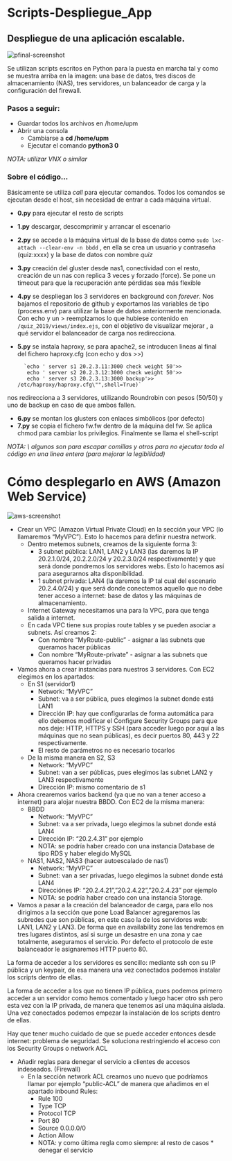# Scripts-Despliegue_App

## Despliegue de una aplicación escalable.

![pfinal-screenshot](https://user-images.githubusercontent.com/36509669/51669685-44838880-1fc5-11e9-9f1f-91dc1a646921.JPG)

Se utilizan scripts escritos en Python para la puesta en marcha tal y como se muestra arriba en la imagen: una base de datos, tres discos de almacenamiento (NAS), tres servidores, un balanceador de carga y la configuración del firewall.

### Pasos a seguir:
- Guardar todos los archivos en /home/upm
- Abrir una consola
    - Cambiarse a **cd /home/upm**
    - Ejecutar el comando **python3 0** 

*NOTA: utilizar VNX o similar*

### Sobre el código...
Básicamente se utiliza *call* para ejecutar comandos. Todos los comandos se ejecutan desde el host, sin necesidad de entrar a cada máquina virtual.

- **0.py** para ejecutar el resto de scripts
- **1.py** descargar, descomprimir y arrancar el escenario
- **2.py** se accede a la máquina virtual de la base de datos como `sudo lxc-attach --clear-env -n bbdd` , en ella se crea un usuario y contraseña (quiz:xxxx) y la base de datos con nombre *quiz*
- **3.py** creación del gluster desde nas1, conectividad con el resto, creación de un nas con replica 3 veces y forzado (force). Se pone un timeout para que la recuperación ante pérdidas sea más flexible
- **4.py** se despliegan los 3 servidores en background con *forever*. Nos bajamos el repositorio de github y exportamos las variables de tipo (process.env) para utilizar la base de datos anteriormente mencionada. Con echo y un > reemplzamos lo que hubiese contenido en `/quiz_2019/views/index.ejs`, con el objetivo de visualizar mejorar , a qué servidor el balanceador de carga nos redirecciona.
- **5.py** se instala haproxy, se para apache2, se introducen lineas al final del fichero haproxy.cfg (con echo y dos >>)

        `echo ' server s1 20.2.3.11:3000 check weight 50'>> 
         echo ' server s2 20.2.3.12:3000 check weight 50'>> 
         echo ' server s3 20.2.3.13:3000 backup'>> /etc/haproxy/haproxy.cfg\"",shell=True)`
 
 nos redirecciona a 3 servidores, utilizando Roundrobin con pesos (50/50) y uno de backup en caso de que ambos fallen.
 
 - **6.py** se montan los glusters con enlaces simbólicos (por defecto)
 - **7.py** se copia el fichero fw.fw dentro de la máquina del fw. Se aplica chmod para cambiar los privilegios. Finalmente se llama el shell-script

*NOTA: \ algunos son para escapar comillas y otros para no ejecutar todo el código en una linea entera (para mejorar la legibilidad)*

# Cómo desplegarlo en AWS (Amazon Web Service)

![aws-screenshot](https://user-images.githubusercontent.com/36509669/51670770-a2b16b00-1fc7-11e9-92bd-edb7b5ca5288.JPG)

-	Crear un VPC (Amazon Virtual Private Cloud) en la sección your VPC (lo llamaremos “MyVPC”). Esto lo hacemos para definir nuestra network.
    -	Dentro metemos subnets, creamos de la siguiente forma 3: 
        -	3 subnet pública: LAN1, LAN2 y LAN3 (las daremos la IP 20.2.1.0/24, 20.2.2.0/24 y 20.2.3.0/24 respectivamente) y que será donde pondremos los servidores webs. Esto lo hacemos así para asegurarnos alta disponibilidad.
        -	1 subnet privada: LAN4 (la daremos la IP tal cual del escenario 20.2.4.0/24) y que será donde conectemos aquello que no debe tener acceso a internet: base de datos y las máquinas de almacenamiento.
    -	Internet Gateway necesitamos una para la VPC, para que tenga salida a internet.
    -	En cada VPC tiene sus propias route tables y se pueden asociar a subnets. Así creamos 2:
        -	Con nombre “MyRoute-public” - asignar a las subnets que queramos hacer públicas
        -	Con nombre “MyRoute-private” - asignar a las subnets que queramos hacer privadas
-	Vamos ahora a crear instancias para nuestros 3 servidores. Con EC2 elegimos en los apartados:
    -	En S1 (servidor1)
        -	Network: “MyVPC”
        -	Subnet: va a ser pública, pues elegimos la subnet donde está LAN1
        -	Dirección IP: hay que configurarlas de forma automática para ello debemos modificar el Configure Security Groups para que nos deje: HTTP, HTTPS y SSH (para acceder luego por aquí a las máquinas que no sean públicas), es decir puertos 80, 443 y 22 respectivamente.
        -	El resto de parámetros no es necesario tocarlos
    -	De la misma manera en S2, S3
        -	Network: “MyVPC”
        -	Subnet: van a ser públicas, pues elegimos las subnet LAN2 y LAN3 respectivamente
        -	Dirección IP: mismo comentario de s1
-	Ahora crearemos varios backend (ya que no van a tener acceso a internet) para alojar nuestra BBDD. Con EC2 de la misma manera:
    -	BBDD 
        -	Network: “MyVPC”
        -	Subnet: va a ser privada, luego elegimos la subnet donde está LAN4
        -	Dirección IP: “20.2.4.31” por ejemplo
        -   NOTA: se podría haber creado con una instancia Database de tipo RDS y haber elegido MySQL
    -	NAS1, NAS2, NAS3 (hacer autoescalado de nas1)
        -   Network: “MyVPC”
        -	Subnet: van a ser privadas, luego elegimos la subnet donde está LAN4
        -   Direcciónes IP: “20.2.4.21”,”20.2.4.22”,”20.2.4.23” por ejemplo
        -   NOTA: se podría haber creado con una instancia Storage.
-   Vamos a pasar a la creación del balanceador de carga, para ello nos dirigimos a la sección que pone Load Balancer agregaremos las subredes que son públicas, en este caso la de los servidores web: LAN1, LAN2 y LAN3. De forma que en availability zone las tendremos en tres lugares distintos, así si surge un desastre en una zona y cae totalmente, aseguramos el servicio. Por defecto el protocolo de este balanceador le asignaremos HTTP puerto 80.

La forma de acceder a los servidores es sencillo: mediante ssh con su IP pública y un keypair, de esa manera una vez conectados podemos instalar los scripts dentro de ellas.

La forma de acceder a los que no tienen IP pública, pues podemos primero acceder a un servidor como hemos comentado y luego hacer otro ssh pero esta vez con la IP privada, de manera que tenemos así una máquina aislada. Una vez conectados podemos empezar la instalación de los scripts dentro de ellas.

Hay que tener mucho cuidado de que se puede acceder entonces desde internet: problema de seguridad. Se soluciona restringiendo el acceso con los Security Groups o network ACL
-	Añadir reglas para denegar el servicio a clientes de accesos indeseados. (Firewall)
    -	En la sección network ACL crearnos uno nuevo que podríamos llamar por ejemplo “public-ACL” de manera que añadimos en el apartado inbound Rules:
        -	Rule 100
        -	Type TCP 
        -	Protocol TCP
        -	Port 80
        -	Source 0.0.0.0/0
        -	Action Allow
        -   NOTA: y como última regla como siempre: al resto de casos * denegar el servicio

